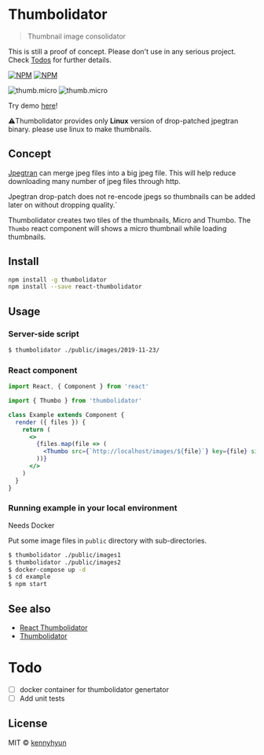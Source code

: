 # Thumbolidator

> Thumbnail image consolidator

This is still a proof of concept. Please don't use in any serious project. Check [Todos](https://github.com/kennyhyun/thumbolidator/tree/master/scripts#todos-and-limitations) for further details.

[![NPM](https://img.shields.io/npm/v/thumbolidator.svg)](https://www.npmjs.com/package/thumbolidator)
[![NPM](https://img.shields.io/npm/v/react-thumbolidator.svg)](https://www.npmjs.com/package/react-thumbolidator)

![thumb.micro](https://kennyhyun.github.io/thumbolidator/images/images1/thumb.micro.jpg) ![thumb.micro](https://kennyhyun.github.io/thumbolidator/images/images2/thumb.micro.jpg)

Try demo [here](https://kennyhyun.github.io/thumbolidator/)!

⚠️Thumbolidator provides only **Linux** version of drop-patched jpegtran binary. please use linux to make thumbnails.

## Concept

[Jpegtran](https://jpegclub.org/jpegtran/) can merge jpeg files into a big jpeg file. This will help reduce downloading many number of jpeg files through http.

Jpegtran drop-patch does not re-encode jpegs so thumbnails can be added later on without dropping quality.`

Thumbolidator creates two tiles of the thumbnails, Micro and Thumbo. The `Thumbo` react component will shows a micro thumbnail while loading thumbnails.

## Install

```bash
npm install -g thumbolidator
npm install --save react-thumbolidator
```

## Usage

### Server-side script

```bash
$ thumbolidator ./public/images/2019-11-23/
```

### React component

```jsx
import React, { Component } from 'react'

import { Thumbo } from 'thumbolidator'

class Example extends Component {
  render ({ files }) {
    return (
      <>
        {files.map(file => (
          <Thumbo src={`http://localhost/images/${file}`} key={file} size={64} />
        ))}
      </>
    )
  }
}
```

### Running example in your local environment

Needs Docker

Put some image files in `public` directory with sub-directories.

```bash
$ thumbolidator ./public/images1
$ thumbolidator ./public/images2
$ docker-compose up -d
$ cd example
$ npm start
```

## See also

- [React Thumbolidator](https://github.com/kennyhyun/thumbolidator/blob/master/react/README.md)
- [Thumbolidator](https://github.com/kennyhyun/thumbolidator/blob/master/scripts/README.md)

# Todo

- [ ] docker container for thumbolidator genertator
- [ ] Add unit tests

## License

MIT © [kennyhyun](https://github.com/kennyhyun)

